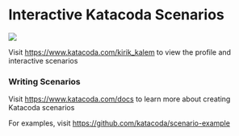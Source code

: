 # Interactive Katacoda Scenarios

[![](http://shields.katacoda.com/katacoda/kirik_kalem/count.svg)](https://www.katacoda.com/kirik_kalem "Get your profile on Katacoda.com")

Visit https://www.katacoda.com/kirik_kalem to view the profile and interactive scenarios

### Writing Scenarios
Visit https://www.katacoda.com/docs to learn more about creating Katacoda scenarios

For examples, visit https://github.com/katacoda/scenario-example
